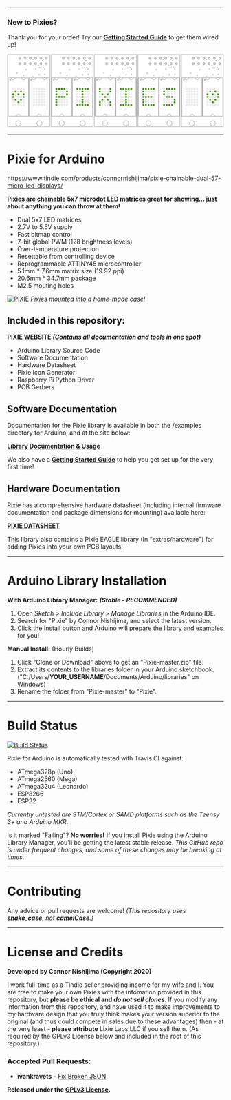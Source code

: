 ----------

### New to Pixies?

Thank you for your order! Try our **[Getting Started Guide](https://github.com/connornishijima/Pixie/blob/master/getting_started.md)** to get them wired up!

![Pixie](extras/img/modules_banner.png)

----------

# Pixie for Arduino 

https://www.tindie.com/products/connornishijima/pixie-chainable-dual-57-micro-led-displays/

**Pixies are chainable 5x7 microdot LED matrices great for showing... just about anything you can throw at them!**

- Dual 5x7 LED matrices
- 2.7V to 5.5V supply
- Fast bitmap control
- 7-bit global PWM (128 brightness levels)
- Over-temperature protection
- Resettable from controlling device
- Reprogrammable ATTINY45 microcontroller
- 5.1mm * 7.6mm matrix size (19.92 ppi)
- 20.6mm * 34.7mm package
- M2.5 mouting holes

![PIXIE](https://i.imgur.com/s4ye4Uu.jpg)
*Pixies mounted into a home-made case!*

## Included in this repository:

**[PIXIE WEBSITE](https://connornishijima.github.io/Pixie/) *(Contains all documentation and tools in one spot)***

- Arduino Library Source Code
- Software Documentation
- Hardware Datasheet
- Pixie Icon Generator
- Raspberry Pi Python Driver
- PCB Gerbers

## Software Documentation

Documentation for the Pixie library is available in both the /examples directory for Arduino, and at the site below:

**[Library Documentation & Usage](https://connornishijima.github.io/Pixie/extras/documentation.html)**

We also have a **[Getting Started Guide](https://github.com/connornishijima/Pixie/blob/master/getting_started.md)** to help you get set up for the very first time!

## Hardware Documentation

Pixie has a comprehensive hardware datasheet (including internal firmware documentation and package dimensions for mounting) available here:

**[PIXIE DATASHEET](https://connornishijima.github.io/Pixie/extras/datasheet.html)**

This library also contains a Pixie EAGLE library (In "extras/hardware") for adding Pixies into your own PCB layouts!

----------
# Arduino Library Installation

**With Arduino Library Manager:** ***(Stable - RECOMMENDED)***

1. Open *Sketch > Include Library > Manage Libraries* in the Arduino IDE.
2. Search for "Pixie" by Connor Nishijima, and select the latest version.
3. Click the Install button and Arduino will prepare the library and examples for you!

**Manual Install:** (Hourly Builds)

1. Click "Clone or Download" above to get an "Pixie-master.zip" file.
2. Extract its contents to the libraries folder in your Arduino sketchbook. ("C:/Users/**YOUR_USERNAME**/Documents/Arduino/libraries" on Windows)
3. Rename the folder from "Pixie-master" to "Pixie".

----------
# Build Status
[![Build Status](https://travis-ci.com/connornishijima/Pixie.svg?branch=master)](https://travis-ci.com/connornishijima/Pixie)

Pixie for Arduino is automatically tested with Travis CI against: 
- ATmega328p (Uno)
- ATmega2560 (Mega)
- ATmega32u4 (Leonardo)
- ESP8266
- ESP32

*Currently untested are STM/Cortex or SAMD platforms such as the Teensy 3+ and Arduino MKR.*

Is it marked "Failing"? **No worries!** If you install Pixie using the Arduino Library Manager, you'll be getting the latest stable release. *This GitHub repo is under frequent changes, and some of these changes may be breaking at times.*

----------
# Contributing
Any advice or pull requests are welcome! *(This repository uses **snake_case**, not **camelCase**.)*

----------
# License and Credits
**Developed by Connor Nishijima (Copyright 2020)**

I work full-time as a Tindie seller providing income for my wife and I. You are free to make your own Pixies with the infomation provided in this repository, but **please be ethical and *do not sell clones***. If you modify any information from this repository, and have used it to make improvements to my hardware design that you truly think makes your version superior to the original (and thus could compete in sales due to these advantages) then - at the very least - **please attribute** Lixie Labs LLC if you sell them. (As required by the GPLv3 License below and included in the root of this repository.)

### Accepted Pull Requests:
- **ivankravets** - [Fix Broken JSON](https://github.com/connornishijima/Pixie/pull/1)

**Released under the [GPLv3 License](http://www.gnu.org/licenses/gpl-3.0.en.html).**
